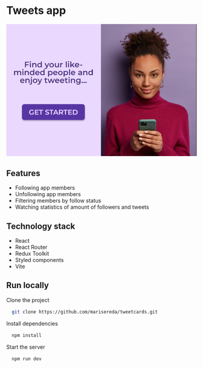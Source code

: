 # Tweets app

![Tweets app](src\assets\tweets.png)

## Features

- Following app members
- Unfollowing app members
- Filtering members by follow status
- Watching statistics of amount of followers and tweets

## Technology stack

- React
- React Router
- Redux Toolkit
- Styled components
- Vite

## Run locally

Clone the project

```bash
  git clone https://github.com/marisereda/tweetcards.git
```

Install dependencies

```bash
  npm install
```

Start the server

```bash
  npm run dev
```
